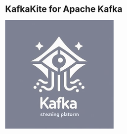 # KafkaKite for Apache Kafka

<img src="/doc/image/kafkakite.logo.jpg" alt="Description" style="opacity: 0.5;">
